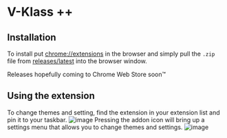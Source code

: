 # V-Klass ++
## Installation
To install put [chrome://extensions](url) in the browser and simply pull the `.zip` file from [releases/latest](https://github.com/n4krug/V-Klass-prittier/releases/latest) into the browser window.

Releases hopefully coming to Chrome Web Store soon™

## Using the extension
To change themes and setting, find the extension in your extension list and pin it to your taskbar.
![image](https://user-images.githubusercontent.com/75640238/145445108-688fdfbe-55f6-4750-8d9f-4c785684a8fb.png)
Pressing the addon icon will bring up a settings menu that allows you to change themes and settings.
![image](https://user-images.githubusercontent.com/75640238/145445447-a933afa4-9859-4aa9-bf17-0bfab7e84899.png)
